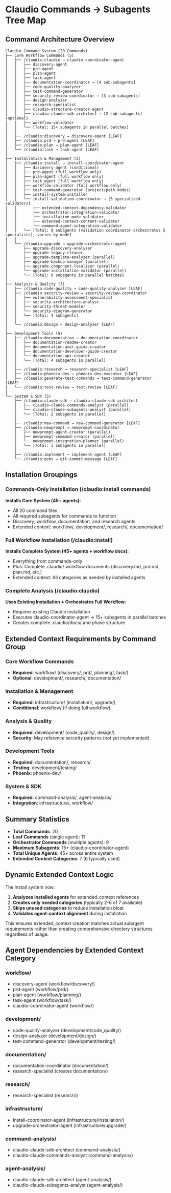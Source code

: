 # Claudio Commands → Subagents Tree Map

## Command Architecture Overview

```
Claudio Command System (20 Commands)
├── Core Workflow Commands (5)
│   ├── /claudio:claudio → claudio-coordinator-agent
│   │   ├── discovery-agent
│   │   ├── prd-agent  
│   │   ├── plan-agent
│   │   ├── task-agent
│   │   ├── documentation-coordinator → [4 sub-subagents]
│   │   ├── code-quality-analyzer
│   │   ├── test-command-generator
│   │   ├── security-review-coordinator → [3 sub-subagents]
│   │   ├── design-analyzer
│   │   ├── research-specialist
│   │   ├── claudio-structure-creator-agent
│   │   ├── claudio-claude-sdk-architect → [2 sub-subagents] (optional)
│   │   ├── workflow-validator
│   │   └── [Total: 15+ subagents in parallel batches]
│   │
│   ├── /claudio:discovery → discovery-agent [LEAF]
│   ├── /claudio:prd → prd-agent [LEAF]
│   ├── /claudio:plan → plan-agent [LEAF]  
│   └── /claudio:task → task-agent [LEAF]
│
├── Installation & Management (2)
│   ├── /claudio:install → install-coordinator-agent
│   │   ├── discovery-agent (conditional)
│   │   ├── prd-agent (full workflow only)
│   │   ├── plan-agent (full workflow only)
│   │   ├── task-agent (full workflow only)
│   │   ├── workflow-validator (full workflow only)
│   │   ├── test-command-generator (project/path modes)
│   │   ├── install-system-installer
│   │   └── install-validation-coordinator → [5 specialized validators]
│   │       ├── extended-context-dependency-validator
│   │       ├── orchestrator-integration-validator
│   │       ├── installation-mode-validator
│   │       ├── extended-context-content-validator
│   │       └── command-agent-integration-validator
│   │   └── [Total: 8 subagents (validation coordinator orchestrates 5 specialists), varies by mode]
│   │
│   └── /claudio:upgrade → upgrade-orchestrator-agent
│       ├── upgrade-discovery-analyzer
│       ├── upgrade-legacy-cleaner
│       ├── upgrade-template-analyzer (parallel)
│       ├── upgrade-backup-manager (parallel)
│       ├── upgrade-component-localizer (parallel)
│       └── upgrade-installation-validator (parallel)
│       └── [Total: 6 subagents in parallel batches]
│
├── Analysis & Quality (3)
│   ├── /claudio:code-quality → code-quality-analyzer [LEAF]
│   ├── /claudio:security-review → security-review-coordinator
│   │   ├── vulnerability-assessment-specialist
│   │   ├── security-architecture-analyst  
│   │   ├── security-threat-modeler
│   │   └── security-diagram-generator
│   │   └── [Total: 4 subagents]
│   │
│   └── /claudio:design → design-analyzer [LEAF]
│
├── Development Tools (5)
│   ├── /claudio:documentation → documentation-coordinator  
│   │   ├── documentation-readme-creator
│   │   ├── documentation-user-guide-creator
│   │   ├── documentation-developer-guide-creator
│   │   └── documentation-api-creator
│   │   └── [Total: 4 subagents in parallel]
│   │
│   ├── /claudio:research → research-specialist [LEAF]
│   ├── /claudio:phoenix-dev → phoenix-dev-executor [LEAF]
│   ├── /claudio:generate-test-commands → test-command-generator [LEAF]
│   └── /claudio:test-review → test-review [LEAF]
│
└── System & SDK (5)  
    ├── /claudio:claude-sdk → claudio-claude-sdk-architect
    │   ├── claudio-claude-commands-analyst (parallel)
    │   └── claudio-claude-subagents-analyst (parallel)  
    │   └── [Total: 2 subagents in parallel]
    │
    ├── /claudio:new-command → new-command-generator [LEAF]
    ├── /claudio:newprompt → newprompt-coordinator
    │   ├── newprompt-agent-creator (parallel)
    │   ├── newprompt-command-creator (parallel)
    │   └── newprompt-integration-planner (parallel)
    │   └── [Total: 3 subagents in parallel]
    │
    ├── /claudio:implement → implement-agent [LEAF]
    └── /claudio:gcms → git-commit-message [LEAF]
```

## Installation Groupings

### Commands-Only Installation (/claudio:install commands)
**Installs Core System (45+ agents):**
- All 20 command files
- All required subagents for commands to function
- Discovery, workflow, documentation, and research agents
- Extended context: workflow/, development/, research/, documentation/

### Full Workflow Installation (/claudio:install)  
**Installs Complete System (45+ agents + workflow docs):**
- Everything from commands-only
- Plus: Complete .claudio/ workflow documents (discovery.md, prd.md, plan.md, etc.)
- Extended context: All categories as needed by installed agents

### Complete Analysis (/claudio:claudio)
**Uses Existing Installation + Orchestrates Full Workflow:**
- Requires existing Claudio installation
- Executes claudio-coordinator-agent → 15+ subagents in parallel batches
- Creates complete .claudio/docs/ and phase structure

## Extended Context Requirements by Command Group

### Core Workflow Commands
- **Required**: workflow/ (discovery/, prd/, planning/, task/)
- **Optional**: development/, research/, documentation/

### Installation & Management  
- **Required**: infrastructure/ (installation/, upgrade/)
- **Conditional**: workflow/ (if doing full workflow)

### Analysis & Quality
- **Required**: development/ (code_quality/, design/)
- **Security**: May reference security patterns (not yet implemented)

### Development Tools
- **Required**: documentation/, research/
- **Testing**: development/testing/ 
- **Phoenix**: phoenix-dev/

### System & SDK
- **Required**: command-analysis/, agent-analysis/
- **Integration**: infrastructure/, workflow/

## Summary Statistics

- **Total Commands**: 20
- **Leaf Commands** (single agent): 11  
- **Orchestrator Commands** (multiple agents): 9
- **Maximum Subagents**: 15+ (claudio-coordinator-agent)
- **Total Unique Agents**: 45+ across entire system
- **Extended Context Categories**: 7 (6 typically used)

## Dynamic Extended Context Logic

The install system now:
1. **Analyzes installed agents** for extended_context references
2. **Creates only needed categories** (typically 2-6 of 7 available)  
3. **Skips unused categories** to reduce installation bloat
4. **Validates agent-context alignment** during installation

This ensures extended_context creation matches actual subagent requirements rather than creating comprehensive directory structures regardless of usage.

## Agent Dependencies by Extended Context Category

### workflow/
- discovery-agent (workflow/discovery/)
- prd-agent (workflow/prd/)  
- plan-agent (workflow/planning/)
- task-agent (workflow/task/)
- claudio-coordinator-agent (workflow/)

### development/
- code-quality-analyzer (development/code_quality/)
- design-analyzer (development/design/)
- test-command-generator (development/testing/)

### documentation/
- documentation-coordinator (documentation/)
- research-specialist (creates documentation/)

### research/
- research-specialist (research/)

### infrastructure/
- install-coordinator-agent (infrastructure/installation/)
- upgrade-orchestrator-agent (infrastructure/upgrade/)

### command-analysis/
- claudio-claude-sdk-architect (command-analysis/)
- claudio-claude-commands-analyst (command-analysis/)

### agent-analysis/  
- claudio-claude-sdk-architect (agent-analysis/)
- claudio-claude-subagents-analyst (agent-analysis/)